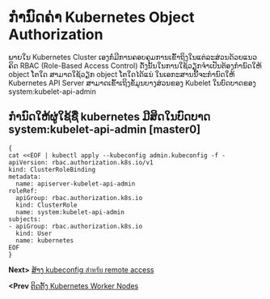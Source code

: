 # ກຳນົດຄ່າ Kubernetes Object Authorization
ພາຍໃນ Kubernetes Cluster ເອງກໍ່ມີການຄອບຄຸມການເຂົ້າຖິງໃນແຕ່ລະສ່ວນດ້ວຍແນວຄິດ RBAC (Role-Based Access Control) ດັ່ງນັ້ນໃນການໃຊ້ວຽກຈຳເປັນຕ້ອງກຳນົດໃຫ້ object ໂຕໃດ ສາມາດໃຊ້ວຽກ object  ໂຕໃດໄດ້ແນ່ ໃນເອກະສານນີ້ຈະກຳນົດໃຫ້ Kubernetes API Server ສາມາດເຂົ້າເຖິງຂໍ້ມູນບາງສ່ວນຂອງ Kubelet ໃນບົດບາດຂອງ system:kubelet-api-admin
##  ກຳນົດໃຫ້ຜູ່ໃຊ້ຊື່ kubernetes ມີສິດໃນບົດບາດ  system:kubelet-api-admin [master0]
```
{
cat <<EOF | kubectl apply --kubeconfig admin.kubeconfig -f -
apiVersion: rbac.authorization.k8s.io/v1
kind: ClusterRoleBinding
metadata:
  name: apiserver-kubelet-api-admin
roleRef:
  apiGroup: rbac.authorization.k8s.io
  kind: ClusterRole
  name: system:kubelet-api-admin
subjects:
- apiGroup: rbac.authorization.k8s.io
  kind: User
  name: kubernetes
EOF
}
```
**Next>** [ສ້າງ kubeconfig สำหรับ remote access](12-kubectl-remote-access.md)

**<Prev** [ຕິດຕັ້ງ Kubernetes Worker Nodes](10-install-worker-node.md)

